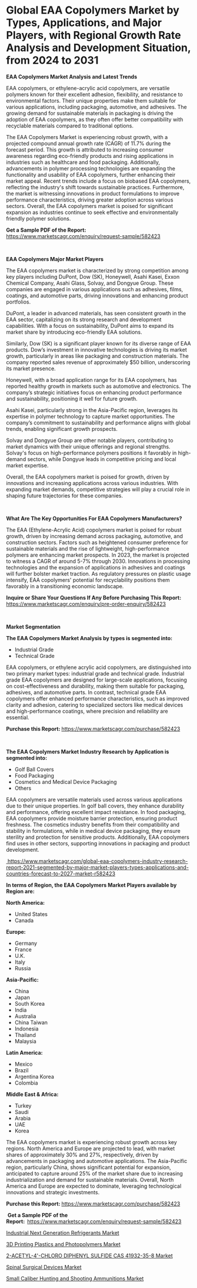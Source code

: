 <p><h1>Global EAA Copolymers Market by Types, Applications, and Major Players, with Regional Growth Rate Analysis and Development Situation, from 2024 to 2031</h1></p><p><strong>EAA Copolymers Market Analysis and Latest Trends</strong></p>
<p><p>EAA copolymers, or ethylene-acrylic acid copolymers, are versatile polymers known for their excellent adhesion, flexibility, and resistance to environmental factors. Their unique properties make them suitable for various applications, including packaging, automotive, and adhesives. The growing demand for sustainable materials in packaging is driving the adoption of EAA copolymers, as they often offer better compatibility with recyclable materials compared to traditional options.</p><p>The EAA Copolymers Market is experiencing robust growth, with a projected compound annual growth rate (CAGR) of 11.7% during the forecast period. This growth is attributed to increasing consumer awareness regarding eco-friendly products and rising applications in industries such as healthcare and food packaging. Additionally, advancements in polymer processing technologies are expanding the functionality and usability of EAA copolymers, further enhancing their market appeal. Recent trends include a focus on biobased EAA copolymers, reflecting the industry's shift towards sustainable practices. Furthermore, the market is witnessing innovations in product formulations to improve performance characteristics, driving greater adoption across various sectors. Overall, the EAA copolymers market is poised for significant expansion as industries continue to seek effective and environmentally friendly polymer solutions.</p></p>
<p><strong>Get a Sample PDF of the Report:&nbsp;</strong> <a href="https://www.marketscagr.com/enquiry/request-sample/582423?utm_campaign=1884&utm_medium=2&utm_source=Github&utm_content=ia&utm_term=08122024&utm_id=eaa-copolymers">https://www.marketscagr.com/enquiry/request-sample/582423</a></p>
<p>&nbsp;</p>
<p><strong>EAA Copolymers Major Market Players</strong></p>
<p><p>The EAA copolymers market is characterized by strong competition among key players including DuPont, Dow (SK), Honeywell, Asahi Kasei, Exxon Chemical Company, Asahi Glass, Solvay, and Dongyue Group. These companies are engaged in various applications such as adhesives, films, coatings, and automotive parts, driving innovations and enhancing product portfolios.</p><p>DuPont, a leader in advanced materials, has seen consistent growth in the EAA sector, capitalizing on its strong research and development capabilities. With a focus on sustainability, DuPont aims to expand its market share by introducing eco-friendly EAA solutions.</p><p>Similarly, Dow (SK) is a significant player known for its diverse range of EAA products. Dow’s investment in innovative technologies is driving its market growth, particularly in areas like packaging and construction materials. The company reported sales revenue of approximately $50 billion, underscoring its market presence.</p><p>Honeywell, with a broad application range for its EAA copolymers, has reported healthy growth in markets such as automotive and electronics. The company’s strategic initiatives focus on enhancing product performance and sustainability, positioning it well for future growth.</p><p>Asahi Kasei, particularly strong in the Asia-Pacific region, leverages its expertise in polymer technology to capture market opportunities. The company’s commitment to sustainability and performance aligns with global trends, enabling significant growth prospects.</p><p>Solvay and Dongyue Group are other notable players, contributing to market dynamics with their unique offerings and regional strengths. Solvay's focus on high-performance polymers positions it favorably in high-demand sectors, while Dongyue leads in competitive pricing and local market expertise.</p><p>Overall, the EAA copolymers market is poised for growth, driven by innovations and increasing applications across various industries. With expanding market demands, competitive strategies will play a crucial role in shaping future trajectories for these companies.</p></p>
<p>&nbsp;</p>
<p><strong>What Are The Key Opportunities For EAA Copolymers Manufacturers?</strong></p>
<p><p>The EAA (Ethylene-Acrylic Acid) copolymers market is poised for robust growth, driven by increasing demand across packaging, automotive, and construction sectors. Factors such as heightened consumer preference for sustainable materials and the rise of lightweight, high-performance polymers are enhancing market prospects. In 2023, the market is projected to witness a CAGR of around 5-7% through 2030. Innovations in processing technologies and the expansion of applications in adhesives and coatings will further bolster market traction. As regulatory pressures on plastic usage intensify, EAA copolymers' potential for recyclability positions them favorably in a transitioning economic landscape.</p></p>
<p><strong>Inquire or Share Your Questions If Any Before Purchasing This Report:</strong> <a href="https://www.marketscagr.com/enquiry/pre-order-enquiry/582423?utm_campaign=1884&utm_medium=2&utm_source=Github&utm_content=ia&utm_term=08122024&utm_id=eaa-copolymers">https://www.marketscagr.com/enquiry/pre-order-enquiry/582423</a></p>
<p>&nbsp;</p>
<p><strong>Market Segmentation</strong></p>
<p><strong>The EAA Copolymers Market Analysis by types is segmented into:</strong></p>
<p><ul><li>Industrial Grade</li><li>Technical Grade</li></ul></p>
<p><p>EAA copolymers, or ethylene acrylic acid copolymers, are distinguished into two primary market types: industrial grade and technical grade. Industrial grade EAA copolymers are designed for large-scale applications, focusing on cost-effectiveness and durability, making them suitable for packaging, adhesives, and automotive parts. In contrast, technical grade EAA copolymers offer enhanced performance characteristics, such as improved clarity and adhesion, catering to specialized sectors like medical devices and high-performance coatings, where precision and reliability are essential.</p></p>
<p><strong>Purchase this Report:&nbsp;</strong><a href="https://www.marketscagr.com/purchase/582423?utm_campaign=1884&utm_medium=2&utm_source=Github&utm_content=ia&utm_term=08122024&utm_id=eaa-copolymers">https://www.marketscagr.com/purchase/582423</a></p>
<p>&nbsp;</p>
<p><strong>The EAA Copolymers Market Industry Research by Application is segmented into:</strong></p>
<p><ul><li>Golf Ball Covers</li><li>Food Packaging</li><li>Cosmetics and Medical Device Packaging</li><li>Others</li></ul></p>
<p><p>EAA copolymers are versatile materials used across various applications due to their unique properties. In golf ball covers, they enhance durability and performance, offering excellent impact resistance. In food packaging, EAA copolymers provide moisture barrier protection, ensuring product freshness. The cosmetics industry benefits from their compatibility and stability in formulations, while in medical device packaging, they ensure sterility and protection for sensitive products. Additionally, EAA copolymers find uses in other sectors, supporting innovations in packaging and product development.</p></p>
<p><a href="https://www.marketscagr.com/global-eaa-copolymers-industry-research-report-2021-segmented-by-major-market-players-types-applications-and-countries-forecast-to-2027-market-r582423?utm_campaign=1884&utm_medium=2&utm_source=Github&utm_content=ia&utm_term=08122024&utm_id=eaa-copolymers">&nbsp;https://www.marketscagr.com/global-eaa-copolymers-industry-research-report-2021-segmented-by-major-market-players-types-applications-and-countries-forecast-to-2027-market-r582423</a></p>
<p><strong>In terms of Region, the EAA Copolymers Market Players available by Region are:</strong></p>
<p>
    <p> <strong> North America: </strong>
        <ul>
            <li>United States</li>
            <li>Canada</li>
        </ul>
        </p> 
    <p> <strong> Europe: </strong>
        <ul>
            <li>Germany</li>
            <li>France</li>
            <li>U.K.</li>
            <li>Italy</li>
            <li>Russia</li>
        </ul>
        </p> 
    <p> <strong> Asia-Pacific: </strong>
        <ul>
            <li>China</li>
            <li>Japan</li>
            <li>South Korea</li>
            <li>India</li>
            <li>Australia</li>
            <li>China Taiwan</li>
            <li>Indonesia</li>
            <li>Thailand</li>
            <li>Malaysia</li>
        </ul>
        </p> 
    <p> <strong> Latin America: </strong>
        <ul>
            <li>Mexico</li>
            <li>Brazil</li>
            <li>Argentina Korea</li>
            <li>Colombia</li>
        </ul>
        </p> 
    <p> <strong> Middle East & Africa: </strong>
        <ul>
            <li>Turkey</li>
            <li>Saudi</li>
            <li>Arabia</li>
            <li>UAE</li>
            <li>Korea</li>
        </ul>
    </p>
    </p>
<p><p>The EAA copolymers market is experiencing robust growth across key regions. North America and Europe are projected to lead, with market shares of approximately 30% and 27%, respectively, driven by advancements in packaging and automotive applications. The Asia-Pacific region, particularly China, shows significant potential for expansion, anticipated to capture around 25% of the market share due to increasing industrialization and demand for sustainable materials. Overall, North America and Europe are expected to dominate, leveraging technological innovations and strategic investments.</p></p>
<p><strong>Purchase this Report: </strong><a href="https://www.marketscagr.com/purchase/582423?utm_campaign=1884&utm_medium=2&utm_source=Github&utm_content=ia&utm_term=08122024&utm_id=eaa-copolymers">https://www.marketscagr.com/purchase/582423</a></p>
<p>&nbsp;<strong>Get a Sample PDF of the Report:&nbsp;&nbsp;</strong><a href="https://www.marketscagr.com/enquiry/request-sample/582423?utm_campaign=1884&utm_medium=2&utm_source=Github&utm_content=ia&utm_term=08122024&utm_id=eaa-copolymers">https://www.marketscagr.com/enquiry/request-sample/582423</a></p>
<p><strong></strong></p>
<p><p><a href="https://www.linkedin.com/pulse/projected-revenue-industrial-next-generation-refrigerants-market-3geqf?utm_campaign=1884&utm_medium=2&utm_source=Github&utm_content=ia&utm_term=08122024&utm_id=eaa-copolymers">Industrial Next Generation Refrigerants Market</a></p><p><a href="https://www.linkedin.com/pulse/market-overview-3d-printing-plastics-photopolymers-projected-p080f?utm_campaign=1884&utm_medium=2&utm_source=Github&utm_content=ia&utm_term=08122024&utm_id=eaa-copolymers">3D Printing Plastics and Photopolymers Market</a></p><p><a href="https://github.com/tamvrosiya/Market-Research-Report-List-6/blob/main/2-acetyl-4-chloro-diphenyl-sulfide-cas-41932-35-8-market.md?utm_campaign=1884&utm_medium=2&utm_source=Github&utm_content=ia&utm_term=08122024&utm_id=eaa-copolymers">2-ACETYL-4'-CHLORO DIPHENYL SULFIDE CAS 41932-35-8 Market</a></p><p><a href="https://www.linkedin.com/pulse/spinal-surgical-devices-market-analysis-revenue-forecast-o6xtc?utm_campaign=1884&utm_medium=2&utm_source=Github&utm_content=ia&utm_term=08122024&utm_id=eaa-copolymers">Spinal Surgical Devices Market</a></p><p><a href="https://www.linkedin.com/pulse/comprehensive-analysis-small-caliber-hunting-shooting-ammunitions-yxzhf?utm_campaign=1884&utm_medium=2&utm_source=Github&utm_content=ia&utm_term=08122024&utm_id=eaa-copolymers">Small Caliber Hunting and Shooting Ammunitions Market</a></p></p>